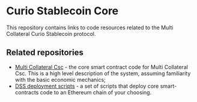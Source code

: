 # Curio Stablecoin Core

This repository contains links to code resources related to the Multi Collateral Curio Stablecoin protocol.

## Related repositories

* [Multi Collateral Csc](https://github.com/CurioTeam/dss) - the core smart contract code for Multi Collateral Csc. This is a high level description of the system, assuming familiarity with the basic economic mechanics;
* [DSS deployment scripts](https://github.com/CurioTeam/dss-deploy-scripts) - a set of scripts that deploy core smart-contracts code to an Ethereum chain of your choosing.
